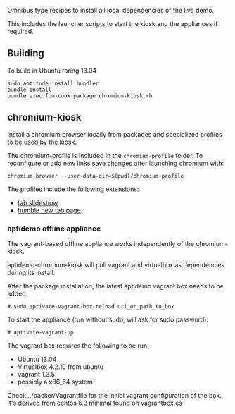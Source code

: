 Omnibus type recipes to install all local dependencies
of the live demo.

This includes the launcher scripts to start the kiosk
and the appliances if required.

## Building ##

To build in Ubuntu raring 13.04

    sudo aptitude install bundler
    bundle install
    bundle exec fpm-cook package chromium-kiosk.rb

## chromium-kiosk ##

Install a chromium browser locally from packages and specialized
profiles to be used by the kiosk.

The chromium-profile is included in the `chromium-profile` folder. To
reconfigure or add new links save changes after launching chromium with:

    chromium-browser --user-data-dir=$(pwd)/chromium-profile

The profiles include the following extensions:

- [tab slideshow](https://chrome.google.com/webstore/detail/tab-slideshow/loepeenhjndiclafjgoackjblfhonogb)
- [humble new tab page](https://chrome.google.com/webstore/detail/humble-new-tab-page/mfgdmpfihlmdekaclngibpjhdebndhdj)

### aptidemo offline appliance ###

The vagrant-based offline appliance works independently of the
chromium-kiosk.

aptidemo-chromum-kiosk will pull vagrant and virtualbox as
dependencies during its install.

After the package installation, the latest aptidemo vagrant box needs
to be added.

    # sudo aptivate-vagrant-box-reload uri_or_path_to_box
    
To start the appliance (run without sudo, will ask for sudo password):

    # aptivate-vagrant-up

The vagrant box requires the following to be run:

- Ubuntu 13.04
- Virtualbox 4.2.10 from ubuntu
- vagrant 1.3.5
- possibly a x86_64 system

Check ../packer/Vagrantfile for the initial vagrant configuration of
the box. It's derived from
[centos 6.3 minimal found on vagrantbox.es]([https://dl.dropbox.com/u/7225008/Vagrant/CentOS-6.3-x86_64-minimal.box)



